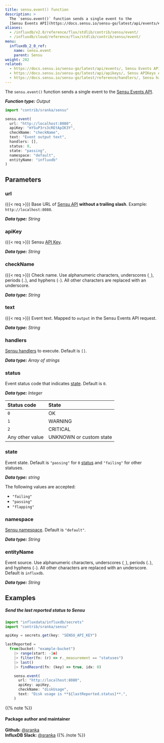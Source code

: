 ```yaml
---
title: sensu.event() function
description: >
  The `sensu.event()` function sends a single event to the
  [Sensu Events API](https://docs.sensu.io/sensu-go/latest/api/events/#create-a-new-event).
aliases:
  - /influxdb/v2.0/reference/flux/stdlib/contrib/sensu/event/
  - /influxdb/cloud/reference/flux/stdlib/contrib/sensu/event/
menu:
  influxdb_2_0_ref:
    name: sensu.event
    parent: Sensu
weight: 202
related:
  - https://docs.sensu.io/sensu-go/latest/api/events/, Sensu Events API
  - https://docs.sensu.io/sensu-go/latest/api/apikeys/, Sensu APIKeys API
  - https://docs.sensu.io/sensu-go/latest/reference/handlers/, Sensu handlers
---
```


The `sensu.event()` function sends a single event to the
[Sensu Events API](https://docs.sensu.io/sensu-go/latest/api/events/#create-a-new-event).

_**Function type:** Output_

```js
import "contrib/sranka/sensu"

sensu.event(
  url: "http://localhost:8080",
  apiKey: "mYSuP3rs3cREtApIK3Y",
  checkName: "checkName",
  text: "Event output text",
  handlers: [],
  status: 0,
  state: "passing",
  namespace: "default",
  entityName: "influxdb"
)
```

## Parameters

### url
({{< req >}})
Base URL of [Sensu API](https://docs.sensu.io/sensu-go/latest/migrate/#architecture)
**without a trailing slash**. Example: `http://localhost:8080`.

_**Data type:** String_

### apiKey
({{< req >}})
Sensu [API Key](https://docs.sensu.io/sensu-go/latest/operations/control-access/).

_**Data type:** String_

### checkName
({{< req >}})
Check name.
Use alphanumeric characters, underscores (`_`), periods (`.`), and hyphens (`-`).
All other characters are replaced with an underscore.

_**Data type:** String_

### text
({{< req >}})
Event text.
Mapped to `output` in the Sensu Events API request.

_**Data type:** String_

### handlers
[Sensu handlers](https://docs.sensu.io/sensu-go/latest/reference/handlers/) to execute.
Default is `[]`.

_**Data type:** Array of strings_

### status
Event status code that indicates [state](#state).
Default is `0`.

_**Data type:** Integer_

| Status code     | State                   |
|:-----------     |:-----                   |
| `0`             | OK                      |
| `1`             | WARNING                 |
| `2`             | CRITICAL                |
| Any other value | UNKNOWN or custom state |

### state
Event state.
Default is `"passing"` for `0` [status](#status) and `"failing"` for other statuses.

_**Data type:** string_

The following values are accepted:

- `"failing"`
- `"passing"`
- `"flapping"`

### namespace
[Sensu namespace](https://docs.sensu.io/sensu-go/latest/reference/rbac/).
Default is `"default"`.

_**Data type:** String_

### entityName
Event source.
Use alphanumeric characters, underscores (`_`), periods (`.`), and hyphens (`-`).
All other characters are replaced with an underscore.
Default is `influxdb`.

_**Data type:** String_

## Examples

##### Send the last reported status to Sensu
```js
import "influxdata/influxdb/secrets"
import "contrib/sranka/sensu"

apiKey = secrets.get(key: "SENSU_API_KEY")

lastReported =
  from(bucket: "example-bucket")
    |> range(start: -1m)
    |> filter(fn: (r) => r._measurement == "statuses")
    |> last()
    |> findRecord(fn: (key) => true, idx: 0)

    sensu.event(
      url: "http://localhost:8080",
      apiKey: apiKey,
      checkName: "diskUsage",
      text: "Disk usage is **${lastReported.status}**.",
    )
```

{{% note %}}
#### Package author and maintainer
**Github:** [@sranka](https://github.com/sranka)  
**InfluxDB Slack:** [@sranka](https://influxdata.com/slack)
{{% /note %}}

